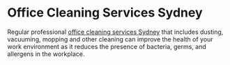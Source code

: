 # Office Cleaning Services Sydney
Regular professional [office cleaning services Sydney](https://ozapcs.com.au/service/office-cleaning-sydney/) that includes dusting, vacuuming, mopping and other cleaning can improve the health of your work environment as it reduces the presence of bacteria, germs, and allergens in the workplace.
